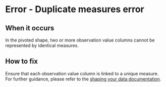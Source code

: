 # Error - Duplicate measures error

## When it occurs

In the pivoted shape, two or more observation value columns cannot be represented by identical measures.

## How to fix

Ensure that each observation value column is linked to a unique measure.    
For further guidance, please refer to the [shaping your data documentation](https://gss-cogs.github.io/csvcubed-docs/external/guides/shape-data/).
